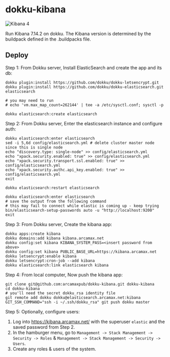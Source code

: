 # dokku-kibana

![Kibana 4](kibana.png)

Run Kibana 7.14.2 on dokku. The Kibana version is determined by the buildpack defined in the .buildpacks file.

## Deploy

Step 1: From Dokku server, Install ElasticSearch and create the app and its db:

```
dokku plugin:install https://github.com/dokku/dokku-letsencrypt.git
dokku plugin:install https://github.com/dokku/dokku-elasticsearch.git elasticsearch

# you may need to run
# echo 'vm.max_map_count=262144' | tee -a /etc/sysctl.conf; sysctl -p

dokku elasticsearch:create elasticsearch
```

Step 2: From Dokku server, Enter the elasticsearch instance and configure auth:

```
dokku elasticsearch:enter elasticsearch
sed -i 5,6d config/elasticsearch.yml # delete cluster master node since this is single node
echo "discovery.type: single-node" >> config/elasticsearch.yml
echo "xpack.security.enabled: true" >> config/elasticsearch.yml
echo "xpack.security.transport.ssl.enabled: true" >> config/elasticsearch.yml
echo "xpack.security.authc.api_key.enabled: true" >> config/elasticsearch.yml
exit

dokku elasticsearch:restart elasticsearch

dokku elasticsearch:enter elasticsearch
# save the output from the following command
# this may fail to connect while elastic is coming up - keep trying
bin/elasticsearch-setup-passwords auto -u "http://localhost:9200"
exit
```

Step 3: From Dokku server, Create the kibana app:

```
dokku apps:create kibana
dokku domains:add kibana kibana.arcamax.net
dokku config:set kibana KIBANA_SYSTEM_PASS=<insert password from above>
dokku config:set kibana PUBLIC_BASE_URL=https://kibana.arcamax.net
dokku letsencrypt:enable kibana
dokku letsencrypt:cron-job --add kibana
dokku elasticsearch:link elasticsearch kibana
```

Step 4: From local computer, Now push the kibana app:

```
git clone git@github.com:arcamaxpub/dokku-kibana.git dokku-kibana
cd dokku-kibana
# you'll need the secret dokku_rsa identity file
git remote add dokku dokku@elasticsearch.arcamax.net:kibana
GIT_SSH_COMMAND="ssh -i ~/.ssh/dokku_rsa" git push dokku master
```

Step 5: Optionally, configure users:

1. Log into https://kibana.arcamax.net/ with the superuser `elastic` and the saved password from Step 2.
2. In the hamburger menu, go to `Management -> Stack Management -> Security -> Roles` & `Management -> Stack Management -> Security -> Users`.
3. Create any roles & users of the system.
